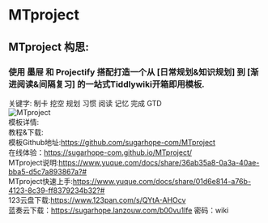 # MTproject
## MTproject 构思:  
### 使用 墨屉 和 Projectify 搭配打造一个从 [日常规划&知识规划] 到 [渐进阅读&间隔复习] 的一站式Tiddlywiki开箱即用模板.  
关键字: 制卡 挖空 规划 习惯 阅读 记忆 完成 GTD   
![MTproject](https://user-images.githubusercontent.com/105823680/179948876-0e3f0bc8-11cf-4052-ae63-ddb8635208eb.png)   
模板详情:   
教程&下载:  
模板Github地址:https://github.com/sugarhope-com/MTproject  
在线体验：https://sugarhope-com.github.io/MTproject/  
MTproject说明:https://www.yuque.com/docs/share/36ab35a8-0a3a-40ae-bba5-d5c7a893867a?#  
MTproject快速上手:https://www.yuque.com/docs/share/01d6e814-a76b-4123-8c39-ff8379234b32?#  
123云盘下载:https://www.123pan.com/s/QYtA-AHOcv  
蓝奏云下载：https://sugarhope.lanzouw.com/b00vu1lfe 密码：wiki  
